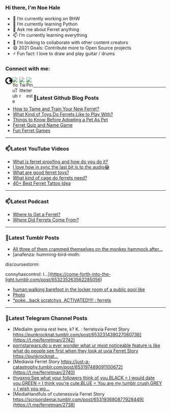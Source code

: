 ### Hi there, I'm Noe Hale

- 🔭 I’m currently working on BHW
- 🌱 I’m currently learning Python
- 💬 Ask me about Ferret anything
- 📫 I’m currently learning everything
- 🔭 I’m looking to collaborate with other content creators
- 😄 2021 Goals: Contribute more to Open Source projects
- ⚡ Fun fact: I love to draw and play guitar / drums

### Connect with me:

[<img align="left" alt="ferretvoice.com" width="22px" src="https://raw.githubusercontent.com/iconic/open-iconic/master/svg/globe.svg" />](https://ferretvoice.com)
[<img align="left" alt="YouTube" width="22px" src="https://cdn.jsdelivr.net/npm/simple-icons@v3/icons/youtube.svg" />](https://www.youtube.com/channel/UCk665XTfaMLVwFVWUmgnDiw)
[<img align="left" alt="Twitter" width="22px" src="https://cdn.jsdelivr.net/npm/simple-icons@v3/icons/twitter.svg" />](https://twitter.com/voiceferret)
[<img align="left" alt="Pinterest" width="22px" src="https://cdn.jsdelivr.net/npm/simple-icons@v3/icons/pinterest.svg" />](https://www.pinterest.com/voiceferret/)

<br />

---
### 🔭Latest Github Blog Posts
<!-- GITHUB:START -->
- [How to Tame and Train Your New Ferret?](http://noehale.github.io/how-to-tame-and-train-your-new-ferret/)
- [What Kind of Toys Do Ferrets Like to Play With?](http://noehale.github.io/what-kind-of-toys-do-ferrets-like-to-play-with/)
- [Things to Know Before Adopting a Pet As Pet](http://noehale.github.io/things-to-know-before-adopting-a-pet-as-pet/)
- [Ferret Quiz and Name Game](http://noehale.github.io/ferret-quiz/)
- [Fun Ferret Games](http://noehale.github.io/fun-ferret-games/)
<!-- GITHUB:END -->
---
### 📫Latest YouTube Videos

<!-- YOUTUBE:START -->
- [What is ferret proofing and how do you do it?](https://www.youtube.com/watch?v=81Syh_DJBQQ)
- [I love how in sync the last bit is to the audio😂](https://www.youtube.com/watch?v=WHBeGHwSlGY)
- [What are good ferret toys?](https://www.youtube.com/watch?v=tPxRilBzc0s)
- [What kind of cage do ferrets need?](https://www.youtube.com/watch?v=xzz6hC3sR5A)
- [40+ Best Ferret Tattoo Idea](https://www.youtube.com/watch?v=KIKqduR6Xcs)
<!-- YOUTUBE:END -->

---
### 📫Latest Podcast

<!-- PODCAST:START -->
- [Where to Get a Ferret?](https://anchor.fm/ferretvoice/episodes/Where-to-Get-a-Ferret-erurfu)
- [Where Did Ferrets Come From?](https://anchor.fm/ferretvoice/episodes/Where-Did-Ferrets-Come-From-eruq8g)
<!-- PODCAST:END -->
---
### 📝Latest Tumblr Posts

<!-- TUMBLR:START -->
- [All three of them crammed themselves on the monkey hammock after...](https://come-forth-into-the-light.tumblr.com/post/653257949653925888)
- [anafenza:
humming-bird-moth:

discoursestorm:

connyhascontrol:
I...](https://come-forth-into-the-light.tumblr.com/post/653235263562285056)
- [human:walking barefoot in the locker room of a public pool like
](https://come-forth-into-the-light.tumblr.com/post/653189955445735424)
- [Photo](https://come-forth-into-the-light.tumblr.com/post/653167308482707456)
- [*poke…back scratchys, ACTIVATED!!!! : ferrets](https://come-forth-into-the-light.tumblr.com/post/653144622847131648)
<!-- TUMBLR:END -->
---
### 📝Latest Telegram Channel Posts

<!-- TELEGRAM:START -->
- [MediaIm gonna rest here, k? K. : ferretsvia Ferret Story https://punkrocknat.tumblr.com/post/653231439027060736](https://t.me/ferretman/2742)
- [pornstarwars:do u ever wonder what ur most noticeable feature is like what do people see first when they look at uvia Ferret Story https://punkrocknat...](https://t.me/ferretman/2741)
- [Mediavia Ferret Story https://just-a-catastrophy.tumblr.com/post/653197489091100672](https://t.me/ferretman/2740)
- [thvgxng:See what your followers think of you.BLACK = I would date you.GREEN = I think you’re cute.BLUE = You are my tumblr crush.GREY = I wish you wo...](https://t.me/ferretman/2739)
- [MediaHandfuls of cutenessvia Ferret Story https://scrisoridemai.tumblr.com/post/653193680877928449](https://t.me/ferretman/2738)
<!-- TELEGRAM:END -->
